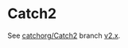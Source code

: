 # Catch2

See [catchorg/Catch2](https://github.com/catchorg/Catch2)
branch [v2.x](https://github.com/catchorg/Catch2/tree/v2.x).
